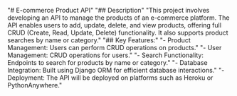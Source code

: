 "# E-commerce Product API" 
"## Description" 
"This project involves developing an API to manage the products of an e-commerce platform. The API enables users to add, update, delete, and view products, offering full CRUD (Create, Read, Update, Delete) functionality. It also supports product searches by name or category." 
"## Key Features:" 
"- Product Management: Users can perform CRUD operations on products." 
"- User Management: CRUD operations for users." 
"- Search Functionality: Endpoints to search for products by name or category." 
"- Database Integration: Built using Django ORM for efficient database interactions." 
"- Deployment: The API will be deployed on platforms such as Heroku or PythonAnywhere." 
